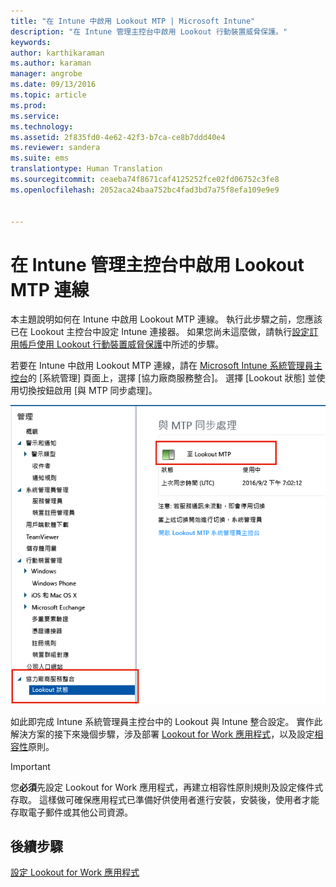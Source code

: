 ```yaml
---
title: "在 Intune 中啟用 Lookout MTP | Microsoft Intune"
description: "在 Intune 管理主控台中啟用 Lookout 行動裝置威脅保護。"
keywords: 
author: karthikaraman
ms.author: karaman
manager: angrobe
ms.date: 09/13/2016
ms.topic: article
ms.prod: 
ms.service: 
ms.technology: 
ms.assetid: 2f835fd0-4e62-42f3-b7ca-ce8b7ddd40e4
ms.reviewer: sandera
ms.suite: ems
translationtype: Human Translation
ms.sourcegitcommit: ceaeba74f8671caf4125252fce02fd06752c3fe8
ms.openlocfilehash: 2052aca24baa752bc4fad3bd7a75f8efa109e9e9


---
```


# 在 Intune 管理主控台中啟用 Lookout MTP 連線
本主題說明如何在 Intune 中啟用 Lookout MTP 連線。 執行此步驟之前，您應該已在 Lookout 主控台中設定 Intune 連接器。  如果您尚未這麼做，請執行[設定訂用帳戶使用 Lookout 行動裝置威脅保護](set-up-your-subscription-with-lookout-mtp.md)中所述的步驟。

若要在 Intune 中啟用 Lookout MTP 連線，請在 [Microsoft Intune 系統管理員主控台](https://manage.microsoft.com)的 [系統管理] 頁面上，選擇 [協力廠商服務整合]。 選擇 [Lookout 狀態] 並使用切換按鈕啟用 [與 MTP 同步處理]。

![醒目提示啟用切換按鈕之 Lookout 同步處理頁面的螢幕擷取畫面](../media/mtp/lookout-intune-synchronization.png)

如此即完成 Intune 系統管理員主控台中的 Lookout 與 Intune 整合設定。  實作此解決方案的接下來幾個步驟，涉及部署 [Lookout for Work 應用程式](configure-and-deploy-lookout-for-work-apps.md)，以及設定[相容性](enable-device-threat-protection-rule-in-compliance-policy.md)原則。

>[!IMPORTANT]
> 您**必須**先設定 Lookout for Work 應用程式，再建立相容性原則規則及設定條件式存取。 這樣做可確保應用程式已準備好供使用者進行安裝，安裝後，使用者才能存取電子郵件或其他公司資源。
## 後續步驟
[設定 Lookout for Work 應用程式 ](configure-and-deploy-lookout-for-work-apps.md)



<!--HONumber=Sep16_HO4-->


